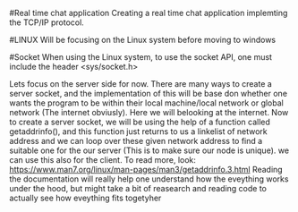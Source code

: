 #Real time chat application
Creating a real time chat application implemting the TCP/IP protocol.

#LINUX
Will be focusing on the Linux system before moving to windows

#Socket
When using the Linux system, to use the socket API, one must include the
header <sys/socket.h>

Lets focus on the server side for now. There are many ways to create a 
server socket, and the implementation of this will be base don whether
one wants the program to be within their local machine/local network or 
global network (The internet obviusly).
Here we will belooking at the internet.
Now to create a server  socket, we will be using the help of a function
called getaddrinfo(), and this function just returns to us a linkelist
of network address and we can loop over these given network address
to find a suitable one for the our server (This is to make sure our 
node is unique). we can use this also for the client.
To read more, look: 
https://www.man7.org/linux/man-pages/man3/getaddrinfo.3.html
Reading the documentation will really help one understand how the
eveything works under the hood, but might take a bit of reasearch and 
reading code to actually see how eveything fits togetyher
